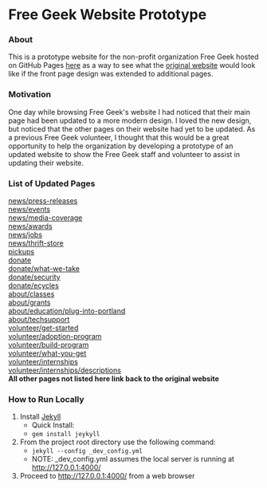 # Free Geek Website Prototype

### About
This is a prototype website for the non-profit organization Free Geek hosted on GitHub Pages [here](http://kp646576.github.io/Free-Geek-Prototype) as a way to see what the [original website](http://www.freegeek.org/) would look like if the front page design was extended to additional pages.

### Motivation
One day while browsing Free Geek's website I had noticed that their main page had been updated to a more modern design. I loved the new design, but noticed that the other pages on their website had yet to be updated. As a previous Free Geek volunteer, I thought that this would be a great opportunity to help the organization by developing a prototype of an updated website to show the Free Geek staff and volunteer to assist in updating their website. 

### List of Updated Pages
[news/press-releases](http://kp646576.github.io/Free-Geek-Prototype/news/press-releases)  
[news/events](http://kp646576.github.io/Free-Geek-Prototype/news/events)  
[news/media-coverage](http://kp646576.github.io/Free-Geek-Prototype/news/media-coverage)    
[news/awards](http://kp646576.github.io/Free-Geek-Prototype/news/awards)    
[news/jobs](http://kp646576.github.io/Free-Geek-Prototype/news/jobs)    
[news/thrift-store](http://kp646576.github.io/Free-Geek-Prototype/news/thrift-store)  
[pickups](http://kp646576.github.io/Free-Geek-Prototype/pickups)  
[donate](http://kp646576.github.io/Free-Geek-Prototype/donate)  
[donate/what-we-take](http://kp646576.github.io/Free-Geek-Prototype/donate/what-we-take)  
[donate/security](http://kp646576.github.io/Free-Geek-Prototype/donate/security)  
[donate/ecycles](http://kp646576.github.io/Free-Geek-Prototype/donate/ecycles)   
[about/classes](http://kp646576.github.io/Free-Geek-Prototype/about/classes)  
[about/grants](http://kp646576.github.io/Free-Geek-Prototype/about/grants)  
[about/education/plug-into-portland](http://kp646576.github.io/Free-Geek-Prototype/about/education/plug-into-portland)  
[about/techsupport](http://kp646576.github.io/Free-Geek-Prototype/about/techsupport)  
[volunteer/get-started](http://kp646576.github.io/Free-Geek-Prototype/volunteer/get-started)  
[volunteer/adoption-program](http://kp646576.github.io/Free-Geek-Prototype/volunteer/adoption-program)  
[volunteer/build-program](http://kp646576.github.io/Free-Geek-Prototype/volunteer/build-program)  
[volunteer/what-you-get](http://kp646576.github.io/Free-Geek-Prototype/volunteer/what-you-get)  
[volunteer/internships](http://kp646576.github.io/Free-Geek-Prototype/volunteer/internships)  
[volunteer/internships/descriptions](http://kp646576.github.io/Free-Geek-Prototype/volunteer/internships/descriptions)  
**All other pages not listed here link back to the original website**

### How to Run Locally
1. Install [Jekyll](https://jekyllrb.com/docs/installation/)
    * Quick Install:
    * ```gem install jeykyll```
2. From the project root directory use the following command:
    * ```jekyll --config _dev_config.yml ```
    * NOTE: _dev_config.yml assumes the local server is running at http://127.0.0.1:4000/
3. Proceed to http://127.0.0.1:4000/ from a web browser